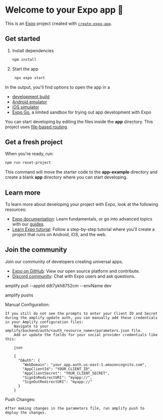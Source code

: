 # Welcome to your Expo app 👋

This is an [Expo](https://expo.dev) project created with [`create-expo-app`](https://www.npmjs.com/package/create-expo-app).

## Get started

1. Install dependencies

   ```bash
   npm install
   ```

2. Start the app

   ```bash
    npx expo start
   ```

In the output, you'll find options to open the app in a

- [development build](https://docs.expo.dev/develop/development-builds/introduction/)
- [Android emulator](https://docs.expo.dev/workflow/android-studio-emulator/)
- [iOS simulator](https://docs.expo.dev/workflow/ios-simulator/)
- [Expo Go](https://expo.dev/go), a limited sandbox for trying out app development with Expo

You can start developing by editing the files inside the **app** directory. This project uses [file-based routing](https://docs.expo.dev/router/introduction).

## Get a fresh project

When you're ready, run:

```bash
npm run reset-project
```

This command will move the starter code to the **app-example** directory and create a blank **app** directory where you can start developing.

## Learn more

To learn more about developing your project with Expo, look at the following resources:

- [Expo documentation](https://docs.expo.dev/): Learn fundamentals, or go into advanced topics with our [guides](https://docs.expo.dev/guides).
- [Learn Expo tutorial](https://docs.expo.dev/tutorial/introduction/): Follow a step-by-step tutorial where you'll create a project that runs on Android, iOS, and the web.

## Join the community

Join our community of developers creating universal apps.

- [Expo on GitHub](https://github.com/expo/expo): View our open source platform and contribute.
- [Discord community](https://chat.expo.dev): Chat with Expo users and ask questions.











amplify pull --appId ddt7ykh8752cm --envName dev


amplify pushs  













Manual Configuration:

    If you still do not see the prompts to enter your Client ID and Secret during the amplify update auth, you can manually add these credentials in your Amplify configuration files:
        Navigate to your amplify/backend/auth/<auth_resource_name>/parameters.json file.
        Add or update the fields for your social provider credentials like this:

        json

        {
          "OAuth": {
            "WebDomain": "your_app.auth.us-east-1.amazoncognito.com",
            "AppClientId": "YOUR_CLIENT_ID",
            "AppClientSecret": "YOUR_CLIENT_SECRET",
            "SignInRedirectURI": "myapp://",
            "SignOutRedirectURI": "myapp://"
          }
        }

Push Changes:

    After making changes in the parameters file, run amplify push to deploy the changes.

